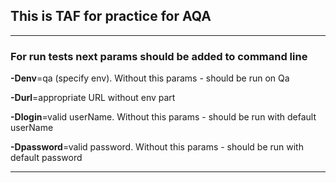 ## This is TAF for practice for AQA

---

### For run tests next params should be added to command line

**-Denv**=qa (specify env). Without this params - should be run on Qa

**-Durl**=appropriate URL without env part  

**-Dlogin**=valid userName. Without this params - should be run with default userName

**-Dpassword**=valid password. Without this params - should be run with default password

---